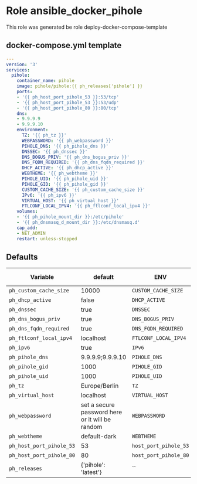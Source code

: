 # Role ansible_docker_pihole

This role was generated be role deploy-docker-compose-template

## docker-compose.yml template

```yaml
---
version: '3'
services:
  pihole:
    container_name: pihole
    image: pihole/pihole:{{ ph_releases['pihole'] }}
    ports:
    - '{{ ph_host_port_pihole_53 }}:53/tcp'
    - '{{ ph_host_port_pihole_53 }}:53/udp'
    - '{{ ph_host_port_pihole_80 }}:80/tcp'
    dns:
    - 9.9.9.9
    - 9.9.9.10
    environment:
      TZ: '{{ ph_tz }}'
      WEBPASSWORD: '{{ ph_webpassword }}'
      PIHOLE_DNS: '{{ ph_pihole_dns }}'
      DNSSEC: '{{ ph_dnssec }}'
      DNS_BOGUS_PRIV: '{{ ph_dns_bogus_priv }}'
      DNS_FQDN_REQUIRED: '{{ ph_dns_fqdn_required }}'
      DHCP_ACTIVE: '{{ ph_dhcp_active }}'
      WEBTHEME: '{{ ph_webtheme }}'
      PIHOLE_UID: '{{ ph_pihole_uid }}'
      PIHOLE_GID: '{{ ph_pihole_gid }}'
      CUSTOM_CACHE_SIZE: '{{ ph_custom_cache_size }}'
      IPv6: '{{ ph_ipv6 }}'
      VIRTUAL_HOST: '{{ ph_virtual_host }}'
      FTLCONF_LOCAL_IPV4: '{{ ph_ftlconf_local_ipv4 }}'
    volumes:
    - '{{ ph_pihole_mount_dir }}:/etc/pihole'
    - '{{ ph_dnsmasq_d_mount_dir }}:/etc/dnsmasq.d'
    cap_add:
    - NET_ADMIN
    restart: unless-stopped

```
## Defaults

| Variable | default  | ENV | used by | is secret |
| -------- |----------|-----| ------- |-----------|
| `ph_custom_cache_size` | 10000 | `CUSTOM_CACHE_SIZE` | pihole | False |
| `ph_dhcp_active` | false | `DHCP_ACTIVE` | pihole | False |
| `ph_dnssec` | true | `DNSSEC` | pihole | False |
| `ph_dns_bogus_priv` | true | `DNS_BOGUS_PRIV` | pihole | False |
| `ph_dns_fqdn_required` | true | `DNS_FQDN_REQUIRED` | pihole | False |
| `ph_ftlconf_local_ipv4` | localhost | `FTLCONF_LOCAL_IPV4` | pihole | False |
| `ph_ipv6` | true | `IPv6` | pihole | False |
| `ph_pihole_dns` | 9.9.9.9;9.9.9.10 | `PIHOLE_DNS` | pihole | False |
| `ph_pihole_gid` | 1000 | `PIHOLE_GID` | pihole | False |
| `ph_pihole_uid` | 1000 | `PIHOLE_UID` | pihole | False |
| `ph_tz` | Europe/Berlin | `TZ` | pihole | False |
| `ph_virtual_host` | localhost | `VIRTUAL_HOST` | pihole | False |
| `ph_webpassword` | set a secure password here or it will be random | `WEBPASSWORD` | pihole | True |
| `ph_webtheme` | default-dark | `WEBTHEME` | pihole | False |
| `ph_host_port_pihole_53` | 53 | `host_port_pihole_53` | pihole | False |
| `ph_host_port_pihole_80` | 80 | `host_port_pihole_80` | pihole | False |
| `ph_releases` | {'pihole': 'latest'} | `` | None | False |
